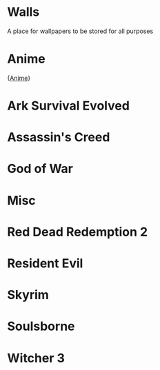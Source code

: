 # Walls

A place for wallpapers to be stored for all purposes

# Anime
{[Anime]([https://github.com/FallenSlayer226/Walls/tree/main/Anime])}

# Ark Survival Evolved

# Assassin's Creed

# God of War

# Misc

# Red Dead Redemption 2

# Resident Evil

# Skyrim

# Soulsborne

# Witcher 3
